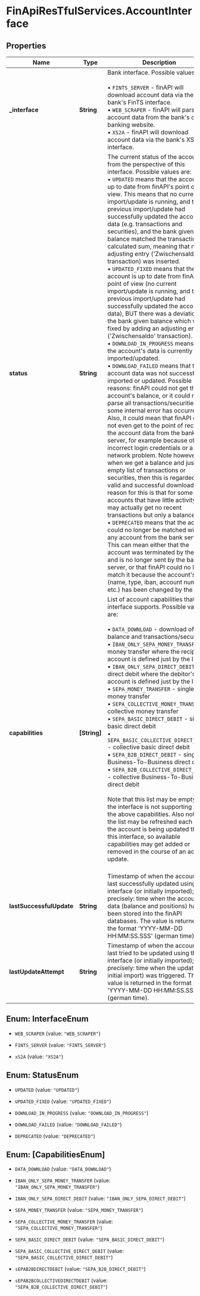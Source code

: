 # FinApiResTfulServices.AccountInterface

## Properties
Name | Type | Description | Notes
------------ | ------------- | ------------- | -------------
**_interface** | **String** | Bank interface. Possible values:<br><br>&bull; <code>FINTS_SERVER</code> - finAPI will download account data via the bank's FinTS interface.<br>&bull; <code>WEB_SCRAPER</code> - finAPI will parse account data from the bank's online banking website.<br>&bull; <code>XS2A</code> - finAPI will download account data via the bank's XS2A interface.<br> | 
**status** | **String** | The current status of the account from the perspective of this interface. Possible values are:<br/>&bull; <code>UPDATED</code> means that the account is up to date from finAPI's point of view. This means that no current import/update is running, and the previous import/update had successfully updated the account's data (e.g. transactions and securities), and the bank given balance matched the transaction's calculated sum, meaning that no adjusting entry ('Zwischensaldo' transaction) was inserted.<br/>&bull; <code>UPDATED_FIXED</code> means that the account is up to date from finAPI's point of view (no current import/update is running, and the previous import/update had successfully updated the account's data), BUT there was a deviation in the bank given balance which was fixed by adding an adjusting entry ('Zwischensaldo' transaction).<br/>&bull; <code>DOWNLOAD_IN_PROGRESS</code> means that the account's data is currently being imported/updated.<br/>&bull; <code>DOWNLOAD_FAILED</code> means that the account data was not successfully imported or updated. Possible reasons: finAPI could not get the account's balance, or it could not parse all transactions/securities, or some internal error has occurred. Also, it could mean that finAPI could not even get to the point of receiving the account data from the bank server, for example because of incorrect login credentials or a network problem. Note however that when we get a balance and just an empty list of transactions or securities, then this is regarded as valid and successful download. The reason for this is that for some accounts that have little activity, we may actually get no recent transactions but only a balance.<br/>&bull; <code>DEPRECATED</code> means that the account could no longer be matched with any account from the bank server. This can mean either that the account was terminated by the user and is no longer sent by the bank server, or that finAPI could no longer match it because the account's data (name, type, iban, account number, etc.) has been changed by the bank. | 
**capabilities** | **[String]** | List of account capabilities that this interface supports. Possible values are:<br/><br/>&bull; <code>DATA_DOWNLOAD</code> - download of balance and transactions/securities<br/>&bull; <code>IBAN_ONLY_SEPA_MONEY_TRANSFER</code> - money transfer where the recipient's account is defined just by the IBAN<br/>&bull; <code>IBAN_ONLY_SEPA_DIRECT_DEBIT</code> - direct debit where the debitor's account is defined just by the IBAN<br/>&bull; <code>SEPA_MONEY_TRANSFER</code> - single money transfer<br/>&bull; <code>SEPA_COLLECTIVE_MONEY_TRANSFER</code> - collective money transfer<br/>&bull; <code>SEPA_BASIC_DIRECT_DEBIT</code> - single basic direct debit<br/>&bull; <code>SEPA_BASIC_COLLECTIVE_DIRECT_DEBIT</code> - collective basic direct debit<br/>&bull; <code>SEPA_B2B_DIRECT_DEBIT</code> - single Business-To-Business direct debit<br/>&bull; <code>SEPA_B2B_COLLECTIVE_DIRECT_DEBIT</code> - collective Business-To-Business direct debit<br/><br/>Note that this list may be empty if the interface is not supporting any of the above capabilities. Also note that the list may be refreshed each time the account is being updated though this interface, so available capabilities may get added or removed in the course of an account update.<br/><br/> | 
**lastSuccessfulUpdate** | **String** | Timestamp of when the account was last successfully updated using this interface (or initially imported); more precisely: time when the account data (balance and positions) has been stored into the finAPI databases. The value is returned in the format 'YYYY-MM-DD HH:MM:SS.SSS' (german time). | [optional] 
**lastUpdateAttempt** | **String** | Timestamp of when the account was last tried to be updated using this interface (or initially imported); more precisely: time when the update (or initial import) was triggered. The value is returned in the format 'YYYY-MM-DD HH:MM:SS.SSS' (german time). | [optional] 


<a name="InterfaceEnum"></a>
## Enum: InterfaceEnum


* `WEB_SCRAPER` (value: `"WEB_SCRAPER"`)

* `FINTS_SERVER` (value: `"FINTS_SERVER"`)

* `xS2A` (value: `"XS2A"`)




<a name="StatusEnum"></a>
## Enum: StatusEnum


* `UPDATED` (value: `"UPDATED"`)

* `UPDATED_FIXED` (value: `"UPDATED_FIXED"`)

* `DOWNLOAD_IN_PROGRESS` (value: `"DOWNLOAD_IN_PROGRESS"`)

* `DOWNLOAD_FAILED` (value: `"DOWNLOAD_FAILED"`)

* `DEPRECATED` (value: `"DEPRECATED"`)




<a name="[CapabilitiesEnum]"></a>
## Enum: [CapabilitiesEnum]


* `DATA_DOWNLOAD` (value: `"DATA_DOWNLOAD"`)

* `IBAN_ONLY_SEPA_MONEY_TRANSFER` (value: `"IBAN_ONLY_SEPA_MONEY_TRANSFER"`)

* `IBAN_ONLY_SEPA_DIRECT_DEBIT` (value: `"IBAN_ONLY_SEPA_DIRECT_DEBIT"`)

* `SEPA_MONEY_TRANSFER` (value: `"SEPA_MONEY_TRANSFER"`)

* `SEPA_COLLECTIVE_MONEY_TRANSFER` (value: `"SEPA_COLLECTIVE_MONEY_TRANSFER"`)

* `SEPA_BASIC_DIRECT_DEBIT` (value: `"SEPA_BASIC_DIRECT_DEBIT"`)

* `SEPA_BASIC_COLLECTIVE_DIRECT_DEBIT` (value: `"SEPA_BASIC_COLLECTIVE_DIRECT_DEBIT"`)

* `sEPAB2BDIRECTDEBIT` (value: `"SEPA_B2B_DIRECT_DEBIT"`)

* `sEPAB2BCOLLECTIVEDIRECTDEBIT` (value: `"SEPA_B2B_COLLECTIVE_DIRECT_DEBIT"`)





